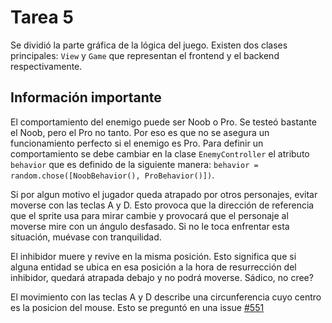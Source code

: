 # Tarea 5

Se dividió la parte gráfica de la lógica del juego. Existen dos clases principales: `View` y `Game` que representan el frontend y el backend respectivamente.

## Información importante
El comportamiento del enemigo puede ser Noob o Pro. Se testeó bastante el Noob, pero el Pro no tanto. Por eso es que no se asegura un funcionamiento perfecto si el enemigo es Pro. Para definir un comportamiento se debe cambiar en la clase `EnemyController` el atributo `behavior` que es definido de la siguiente manera: `behavior = random.chose([NoobBehavior(), ProBehavior()])`.

Si por algun motivo el jugador queda atrapado por otros personajes, evitar moverse con las teclas A y D. Esto provoca que la dirección de referencia que el sprite usa para mirar cambie y provocará que el personaje al moverse mire con un ángulo desfasado. Si no le toca enfrentar esta situación, muévase con tranquilidad.

El inhibidor muere y revive en la misma posición. Esto significa que si alguna entidad se ubica en esa posición a la hora de resurrección del inhibidor, quedará atrapada debajo y no podrá moverse. Sádico, no cree?

El movimiento con las teclas A y D describe una circunferencia cuyo centro es la posicion del mouse. Esto se preguntó en una issue [#551](https://github.com/IIC2233/Syllabus/issues/551)
